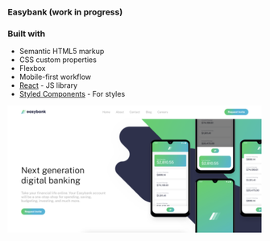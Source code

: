 ### Easybank **(work in progress)**

### Built with

- Semantic HTML5 markup
- CSS custom properties
- Flexbox
- Mobile-first workflow
- [React](https://reactjs.org/) - JS library
- [Styled Components](https://styled-components.com/) - For styles

!["easybank"](https://github.com/johncabang/react-easybank/blob/main/docs/react-easybank-001.png?raw=true)
